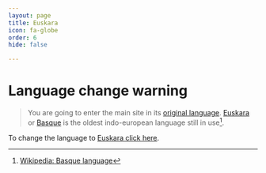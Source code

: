 ```yaml
---
layout: page
title: Euskara
icon: fa-globe
order: 6
hide: false

---
```


# **Language change warning** <br/>

>You are going to enter the main site in its [original language][1].
>[Euskara][2] or [Basque][3] is the oldest indo-european language still in use[^1]. <br/>

To change the language to [Euskara click here][1].

[1]: https://www.espazioa.eu "Espazioa.eu"
[2]: https://eu.wikipedia.org/wiki/Euskara "Wikipedia: Euskara"
[3]: https://en.wikipedia.org/wiki/Basque_language "Wikipedia: Basque language"
[^1]: [Wikipedia: Basque language][3]
